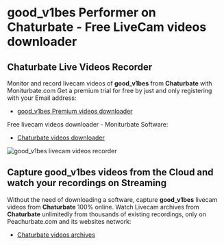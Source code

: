 # good_v1bes Performer on Chaturbate - Free LiveCam videos downloader

## Chaturbate Live Videos Recorder

Monitor and record livecam videos of **good_v1bes** from **Chaturbate** with Moniturbate.com
Get a premium trial for free by just and only registering with your Email address:
* [good_v1bes Premium videos downloader](https://moniturbate.com/request-demo-licence-key.html)

Free livecam videos downloader - Moniturbate Software:
* [Chaturbate videos downloader](https://moniturbate.com/moniturbate-download-software.html)

![good_v1bes livecam videos recorder](https://peachurnet.com/templates/moniturbate-software.png)


## Capture good_v1bes videos from the Cloud and watch your recordings on Streaming

Without the need of downloading a software, capture **good_v1bes** livecam videos from **Chaturbate** 100% online.
Watch Livecam archives from **Chaturbate** unlimitedly from thousands of existing recordings, only on Peachurbate.com and its websites network:
* [Chaturbate videos archives](https://peachurnet.com/)